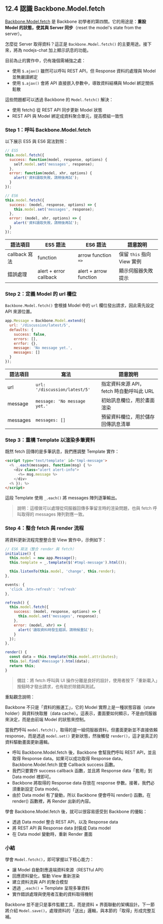 ## 12.4 認識 Backbone.Model.fetch

[Backbone.Model.fetch](http://backbonejs.org/#Model-fetch) 是 Backbone 初學者的第四關。它的用途是：**重設 Model 的狀態，使其與 Server 同步**（reset the model's state from the server）。

怎麼從 Server 取得資料？這正是 `Backbone.Model.fetch()` 的主要用途。接下來，將為 nodejs-chat 加上顯示訊息的功能。

目前為止的實作中，仍有幾個需補強之處：

* 使用 `$.ajax()` 雖然可以呼叫 REST API，但 Response 資料的處理與 Model 並無嚴謹綁定
* 使用 `$.ajax()` 會將 API 直接嵌入參數中，導致資料結構與 Model 綁定關係鬆散

這些問題都可以透過 Backbone 的 `Model.fetch()` 解決：

* 使用 fetch() 從 REST API 同步更新 Model 狀態
* REST API 與 Model 綁定成資料聚合單元，提高模組一致性

### Step 1：呼叫 Backbone.Model.fetch

以下展示 ES5 與 ES6 寫法對照：

```javascript
// ES5
this.model.fetch({
  success: function(model, response, options) {
    self.model.set('messages', response);
  },
  error: function(model, xhr, options) {
    alert('資料讀取失敗，請稍後再試');
  }
});
```

```javascript
// ES6
this.model.fetch({
  success: (model, response, options) => {
    this.model.set('messages', response);
  },
  error: (model, xhr, options) => {
    alert('資料讀取失敗，請稍後再試');
  }
});
```

| 語法項目        | ES5 語法                 | ES6 語法                 | 語意說明                 |
| ----------- | ---------------------- | ---------------------- | -------------------- |
| callback 寫法 | function               | arrow function `=>`    | 保留 `this` 指向 View 實例 |
| 錯誤處理        | alert + error callback | alert + arrow function | 顯示伺服器失敗提示            |

### Step 2：定義 Model 的 url 欄位

`Backbone.Model.fetch()` 會根據 Model 中的 `url` 欄位發出請求，因此需先設定 API 來源位置。

```javascript
app.Message = Backbone.Model.extend({
  url: '/discussion/latest/5',
  defaults: {
    success: false,
    errors: [],
    errfor: {},
    message: 'No message yet.',
    messages: []
  }
});
```

| 語法項目     | 寫法                            | 語意說明                        |
| -------- | ----------------------------- | --------------------------- |
| url      | `url: '/discussion/latest/5'` | 指定資料來源 API，fetch 時自動呼叫此 URL |
| message  | `message: 'No message yet.'`  | 初始訊息欄位，用於畫面渲染               |
| messages | `messages: []`                | 預留資料欄位，用於儲存回傳訊息清單           |

### Step 3：重構 Template 以渲染多筆資料

既然 fetch 回傳的是多筆訊息，我們應調整 Template 實作：

```html
<script type='text/template' id='tmpl-message'>
  <% _.each(messages, function(msg) { %>
    <div class="alert alert-info">
      <%= msg.message %>
    </div>
  <% }); %>
</script>
```

這段 Template 使用 `_.each()` 將 messages 陣列逐筆輸出。

> 說明：這樣做可以處理從伺服器回傳多筆留言時的渲染問題，也與 fetch 呼叫取得的 messages 陣列對應一致。

### Step 4：整合 fetch 與 render 流程

將資料更新流程完整整合至 View 實作中，示例如下：

```javascript
// ES6 寫法（整合 render 與 fetch）
initialize() {
  this.model = new app.Message();
  this.template = _.template($('#tmpl-message').html());

  this.listenTo(this.model, 'change', this.render);
},

events: {
  'click .btn-refresh': 'refresh'
},

refresh() {
  this.model.fetch({
    success: (model, response, options) => {
      this.model.set('messages', response);
    },
    error: (model, xhr) => {
      alert('讀取資料時發生錯誤，請稍候重試');
    }
  });
},

render() {
  const data = this.template(this.model.attributes);
  this.$el.find('#message').html(data);
  return this;
}
```

> 備註：將 fetch 呼叫與 UI 操作分離是良好的設計，使用者按下「重新載入」按鈕時才發出請求，也有助於除錯與測試。

重點觀念說明：

Backbone 不只是「資料的搬運工」，它的 Model 實際上是一種狀態容器（state holder）與資料快取層（data cache）。這表示，畫面要如何顯示，不是由伺服器來決定，而是由前端 Model 的狀態來控制。

當我們呼叫 `model.fetch()`，取得的是一組伺服器資料，但畫面更新並不直接依賴 response，而是透過 `model.set()` 更新狀態，然後觸發 `render()`，這才是真正的資料驅動畫面更新邏輯。

* 呼叫 Backbone.Model.fetch 後，Backbone 會幫我們呼叫 REST API，並且取得 Response data。如果可以成功取得 Response data，Backbone.Model.fetch 就會 Callback success 函數。
* 我們只要實作 success callback 函數，並且將 Response data「套用」到 Data model 裡即可。
* Backbone 將取得的 Response data 存放在 response 參數。接著，我們必須重新設定 Data model。
* 由於 Data model 有了變動，所以 Backbone 便會呼叫 render() 函數。在 render() 函數裡，再 Render 出新的內容。

學會 Backbone.Model.fetch 後，就可以很容易感受到 Backbone 的優點：

* 透過 Data model 整合 REST API，以及 Response data
* 將 REST API 與 Response data 封裝成 Data model
* 在 Data model 變動時，重新 Render 畫面

### 小結

學會 `Model.fetch()`，即可掌握以下核心能力：

* 讓 Model 自動對應遠端資料來源（RESTful API）
* 回應資料變化，驅動 View 重新渲染
* 建立資料流與 API 的聚合模型
* 透過 `_.each()` + Template 呈現多筆資料
* 實作錯誤處理與使用者互動的資料取得機制

Backbone 並不是只是事件監聽工具，而是資料 × 界面聯動的架構設計。下一節將介紹 `Model.save()`，處理資料的「送出」邏輯，與本節的「取得」形成完整互補。
